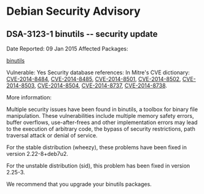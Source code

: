 
Debian Security Advisory
========================


DSA-3123-1 binutils -- security update
--------------------------------------



Date Reported:
09 Jan 2015
Affected Packages:

[binutils](https://packages.debian.org/src:binutils)

Vulnerable:
Yes
Security database references:
In Mitre's CVE dictionary: [CVE-2014-8484](https://security-tracker.debian.org/tracker/CVE-2014-8484), [CVE-2014-8485](https://security-tracker.debian.org/tracker/CVE-2014-8485), [CVE-2014-8501](https://security-tracker.debian.org/tracker/CVE-2014-8501), [CVE-2014-8502](https://security-tracker.debian.org/tracker/CVE-2014-8502), [CVE-2014-8503](https://security-tracker.debian.org/tracker/CVE-2014-8503), [CVE-2014-8504](https://security-tracker.debian.org/tracker/CVE-2014-8504), [CVE-2014-8737](https://security-tracker.debian.org/tracker/CVE-2014-8737), [CVE-2014-8738](https://security-tracker.debian.org/tracker/CVE-2014-8738).  

More information:

Multiple security issues have been found in binutils, a toolbox for
binary file manipulation. These vulnerabilities include multiple memory
safety errors, buffer overflows, use-after-frees and other implementation
errors may lead to the execution of arbitrary code, the bypass of security
restrictions, path traversal attack or denial of service.


For the stable distribution (wheezy), these problems have been fixed in
version 2.22-8+deb7u2.


For the unstable distribution (sid), this problem has been fixed in
version 2.25-3.


We recommend that you upgrade your binutils packages.





